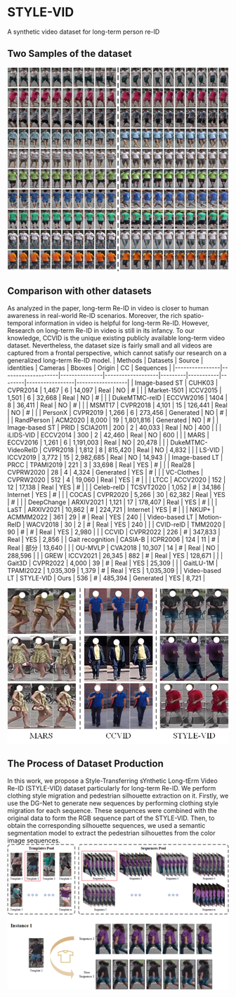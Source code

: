 # STYLE-VID
A synthetic video dataset for long-term person re-ID

## Two Samples of the dataset
![image](./picture/Samples.png)

## Comparison with other datasets

As analyzed in the paper, long-term Re-ID in video is closer to human awareness in real-world Re-ID scenarios. Moreover, the rich spatio-temporal information in video is helpful for long-term Re-ID. However, Research on long-term Re-ID in video is still in its infancy. To our knowledge, CCVID is the unique existing publicly available long-term video dataset. Nevertheless, the dataset size is fairly small and all videos are captured from a frontal perspective, which cannot satisfy our research on a generalized long-term Re-ID model.
|    Methods     |      Datasets      | Source        | identities        | Cameras | Bboxes    | Origin | CC  | Sequences        |
|----------------|--------------------|---------------|-------------------|---------|-----------|--------|-----------------|------------------|
| Image-based ST | CUHK03             | CVPR2014  | 1,467     | 6     | 14,097    | Real     | NO  | #         |
|                | Market-1501        | ICCV2015  | 1,501     | 6     | 32,668    | Real    | NO  | #         |
|                | DukeMTMC-reID      | ECCVW2016 | 1404      | 8     | 36,411    | Real     | NO  | #         |
|                | MSMT17             | CVPR2018  | 4,101     | 15    | 126,441   | Real     | NO  | #         |
|                | PersonX            | CVPR2019  | 1,266     | 6     | 273,456   | Generated    | NO  | #         |
|                | RandPerson         | ACM2020   | 8,000     | 19    | 1,801,816 | Generated    | NO  | #         |
| Image-based ST | PRID               | SCIA2011  | 200       | 2     | 40,033    | Real     | NO  | 400       |
|                | iLIDS-VID          | ECCV2014  | 300       | 2     | 42,460    | Real     | NO  | 600       |
|                | MARS               | ECCV2016  | 1,261     | 6     | 1,191,003 | Real     | NO  | 20,478    |
|                | DukeMTMC-VideoReID | CVPR2018  | 1,812     | 8     | 815,420   | Real     | NO  | 4,832     |
|                | LS-VID             | ICCV2019  | 3,772     | 15    | 2,982,685 | Real     | NO  | 14,943    |
| Image-based LT | PRCC               | TPAMI2019 | 221       | 3     | 33,698    | Real     | YES | #         |
|         | Real28             | CVPRW2020 | 28        | 4     | 4,324     | Generated    | YES | #         |
|         | VC-Clothes         | CVPRW2020 | 512       | 4     | 19,060    | Real     | YES | #         |
|         | LTCC               | ACCV2020  | 152       | 12    | 17,138    | Real     | YES | #         |
|         | Celeb-reID         | TCSVT2020 | 1,052     | #     | 34,186    | Internet    | YES | #         |
|         | COCAS              | CVPR2020  | 5,266     | 30    | 62,382    | Real     | YES | #         |
|         | DeepChange         | ARXIV2021 | 1,121     | 17    | 178,407   | Real     | YES | #         |
|         | LaST               | ARXIV2021 | 10,862    | #     | 224,721   | Internet    | YES | #         |
|         | NKUP+              | ACMMM2022 | 361       | 29    | #         | Real     | YES | 240       |
| Video-based LT | Motion-ReID        | WACV2018  | 30        | 2     | #         | Real     | YES | 240       |
|         | CVID-reID          | TMM2020   | 90        | #     | #         | Real     | YES | 2,980     |
|         | CCVID              | CVPR2022  | 226       | #     | 347,833   | Real     | YES | 2,856     |
| Gait recognition    | CASIA-B            | ICPR2006  | 124       | 11    | #         | Real     | 部分  | 13,640    |
|         | OU-MVLP            | CVA2018   | 10,307    | 14    | #         | Real     | NO  | 288,596   |
|         | GREW               | ICCV2021  | 26,345    | 882   | #         | Real     | YES | 128,671   |
|         | Gait3D             | CVPR2022  | 4,000     | 39    | #         | Real     | YES | 25,309    |
|         | GaitLU-1M          | TPAMI2022 | 1,035,309 | 1,379 | #         | Real     | YES | 1,035,309 |
| Video-based LT | STYLE-VID          | Ours       | 536       | #     | 485,394   | Generated    | YES | 8,721     |


![image](./picture/Comparison.png)

## The Process of Dataset Production
In this work, we propose a Style-Transferring sYnthetic Long-tErm Video Re-ID (STYLE-VID) dataset particularly for long-term Re-ID. We perform clothing style migration and pedestrian silhouette extraction on it. Firstly, we use the DG-Net to generate new sequences by performing clothing style migration for each sequence. These sequences were combined with the original data to form the RGB sequence part of the STYLE-VID. Then, to obtain the corresponding silhouette sequences, we used a semantic segmentation model to extract the pedestrian silhouettes from the color image sequences. 
![image](./picture/Generating.png)
